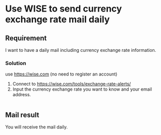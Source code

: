 # Use WISE to send currency exchange rate mail daily


## Requirement

I want to have a daily mail including currency exchange rate information.

### Solution

use https://wise.com (no need to register an account)

1. Connect to https://wise.com/tools/exchange-rate-alerts/
1. Input the currency exchange rate you want to know and your email address.

<!-- wp:image {"id":443,"sizeSlug":"large","linkDestination":"media"} -->
<figure class="wp-block-image size-large"><a href="https://dennys.files.wordpress.com/2022/03/image-10.png"><img src="https://dennys.files.wordpress.com/2022/03/image-10.png?w=673" alt="" class="wp-image-443"/></a></figure>
<!-- /wp:image -->

## Mail result

You will receive the mail daily.

<!-- wp:image {"id":445,"sizeSlug":"large","linkDestination":"media"} -->
<figure class="wp-block-image size-large"><a href="https://dennys.files.wordpress.com/2022/03/image-11.png"><img src="https://dennys.files.wordpress.com/2022/03/image-11.png?w=682" alt="" class="wp-image-445"/></a></figure>
<!-- /wp:image -->
